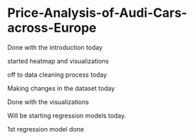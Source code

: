 # Price-Analysis-of-Audi-Cars-across-Europe
Done with the introduction today

started heatmap and visualizations


off to data cleaning process today


Making changes in the dataset today


Done with the visualizations

Will be starting regression models today.


1st regression model done
